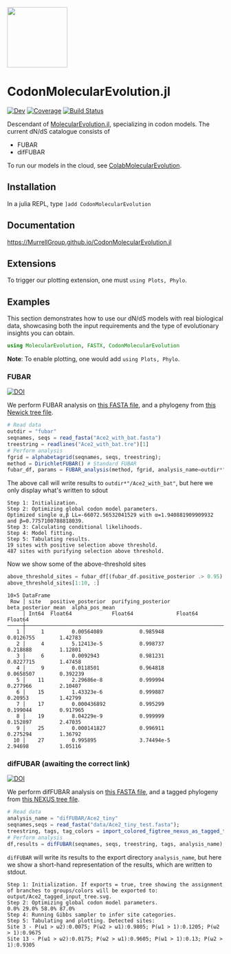 <img src="https://user-images.githubusercontent.com/1152087/188331266-5e03565b-00a7-490c-a616-50598ca46010.png" width="140">

# CodonMolecularEvolution.jl

<!---[![Stable](https://img.shields.io/badge/docs-stable-blue.svg)](https://MurrellGroup.github.io/CodonMolecularEvolution.jl/stable/)--->
[![Dev](https://img.shields.io/badge/docs-dev-blue.svg)](https://MurrellGroup.github.io/CodonMolecularEvolution.jl/dev/)
[![Coverage](https://codecov.io/gh/MurrellGroup/CodonMolecularEvolution.jl/branch/main/graph/badge.svg)](https://codecov.io/gh/MurrellGroup/CodonMolecularEvolution.jl)
[![Build Status](https://github.com/MurrellGroup/CodonMolecularEvolution.jl/actions/workflows/CI.yml/badge.svg?branch=main)](https://github.com/MurrellGroup/CodonMolecularEvolution.jl/actions/workflows/CI.yml?query=branch%3Amain)

Descendant of [MolecularEvolution.jl](https://github.com/MurrellGroup/MolecularEvolution.jl), specializing in codon models. The current dN/dS catalogue consists of

- FUBAR
- difFUBAR

To run our models in the cloud, see [ColabMolecularEvolution](https://github.com/MurrellGroup/ColabMolecularEvolution).
## Installation
In a julia REPL, type
`]add CodonMolecularEvolution`

## Documentation
https://MurrellGroup.github.io/CodonMolecularEvolution.jl

## Extensions
To trigger our plotting extension, one must `using Plots, Phylo`.
## Examples
This section demonstrates how to use our dN/dS models with real biological data, showcasing both the input requirements and the type of evolutionary insights you can obtain.
```julia
using MolecularEvolution, FASTX, CodonMolecularEvolution
```
**Note**: To enable plotting, one would add `using Plots, Phylo`.
### FUBAR
<a href="https://academic.oup.com/mbe/article/30/5/1196/998247">
    <img src="https://img.shields.io/badge/DOI-10.1093%2Fmolbev%2Fmst030-blue.svg" alt="DOI"/>
</a>

We perform FUBAR analysis on [this FASTA file](https://raw.githubusercontent.com/MurrellGroup/CodonMolecularEvolution.jl/main/test/data/Ace2_with_bat/Ace2_with_bat.fasta), and a phylogeny from [this Newick tree file](https://raw.githubusercontent.com/MurrellGroup/CodonMolecularEvolution.jl/main/test/data/Ace2_with_bat/Ace2_with_bat.tre).
```julia
# Read data
outdir = "fubar"
seqnames, seqs = read_fasta("Ace2_with_bat.fasta")
treestring = readlines("Ace2_with_bat.tre")[1]
# Perform analysis
fgrid = alphabetagrid(seqnames, seqs, treestring);
method = DirichletFUBAR() # Standard FUBAR
fubar_df, params = FUBAR_analysis(method, fgrid, analysis_name=outdir*"/Ace2_with_bat");
```
The above call will write results to `outdir*"/Ace2_with_bat"`, but here we only display what's written to sdout
```
Step 1: Initialization.
Step 2: Optimizing global codon model parameters.
Optimized single α,β LL=-66072.56532041529 with α=1.940881909909932 and β=0.7757100788818039.
Step 3: Calculating conditional likelihoods.
Step 4: Model fitting.
Step 5: Tabulating results.
19 sites with positive selection above threshold.
487 sites with purifying selection above threshold.
```
Now we show some of the above-threshold sites
```julia
above_threshold_sites = fubar_df[(fubar_df.positive_posterior .> 0.95) .| (fubar_df.purifying_posterior .> 0.95), :]
above_threshold_sites[1:10, :]
```
```
10×5 DataFrame
 Row │ site   positive_posterior  purifying_posterior  beta_posterior_mean  alpha_pos_mean 
     │ Int64  Float64             Float64              Float64              Float64        
─────┼─────────────────────────────────────────────────────────────────────────────────────
   1 │     1         0.00564089            0.985948              0.0126755        1.42783
   2 │     4         5.12413e-5            0.998737              0.218888         1.12801
   3 │     6         0.0092943             0.981231              0.0227715        1.47458
   4 │     9         0.0118501             0.964818              0.0658507        0.392239
   5 │    11         2.29686e-8            0.999994              0.277966         2.10407
   6 │    15         1.43323e-6            0.999887              0.20953          1.42799
   7 │    17         0.000436892           0.995299              0.199044         0.917965
   8 │    19         8.04229e-9            0.999999              0.152897         2.47035
   9 │    25         0.000141827           0.996911              0.275294         1.36792
  10 │    27         0.995895              3.74494e-5            2.94698          1.05116
```
### difFUBAR (awaiting the correct link)
<a href="https://academic.oup.com/mbe/article/30/5/1196/998247">
    <img src="https://img.shields.io/badge/DOI-10.1093%2Fmolbev%2Fmst030-blue.svg" alt="DOI"/>
</a>

We perform difFUBAR analysis on [this FASTA file](https://raw.githubusercontent.com/MurrellGroup/CodonMolecularEvolution.jl/main/test/data/Ace2_no_background/Ace2_tiny_test.fasta), and a tagged phylogeny from [this NEXUS tree file](https://raw.githubusercontent.com/MurrellGroup/CodonMolecularEvolution.jl/main/test/data/Ace2_no_background/Ace2_no_background.nex).
```julia
# Read data
analysis_name = "difFUBAR/Ace2_tiny"
seqnames,seqs = read_fasta("data/Ace2_tiny_test.fasta");
treestring, tags, tag_colors = import_colored_figtree_nexus_as_tagged_tree("data/Ace2_no_background.nex")
# Perform analysis
df,results = difFUBAR(seqnames, seqs, treestring, tags, analysis_name);
```
`difFUBAR` will write its results to the export directory `analysis_name`,
but here we show a short-hand representation of the results, which are written to stdout.

```
Step 1: Initialization. If exports = true, tree showing the assignment of branches to groups/colors will be exported to: output/Ace2_tagged_input_tree.svg.
Step 2: Optimizing global codon model parameters.
0.0% 29.0% 58.0% 87.0% 
Step 4: Running Gibbs sampler to infer site categories.
Step 5: Tabulating and plotting. Detected sites:
Site 3 - P(ω1 > ω2):0.0075; P(ω2 > ω1):0.9805; P(ω1 > 1):0.1205; P(ω2 > 1):0.9675
Site 13 - P(ω1 > ω2):0.0175; P(ω2 > ω1):0.9605; P(ω1 > 1):0.13; P(ω2 > 1):0.9305
```
